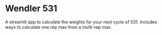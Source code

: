 # Wendler 531

A streamlit app to calculate the weights for your next cycle of 531.
Includes ways to calculate one rep max from a multi-rep max.